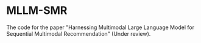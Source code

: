 # MLLM-SMR

The code for the paper "Harnessing Multimodal Large Language Model for Sequential Multimodal Recommendation" (Under review).
